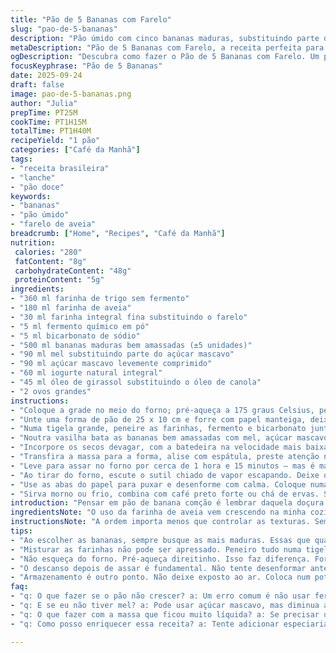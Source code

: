 ```yaml
---
title: "Pão de 5 Bananas com Farelo"
slug: "pao-de-5-bananas"
description: "Pão úmido com cinco bananas maduras, substituindo parte da farinha tradicional por farinha de aveia. Usa fermento químico e bicarbonato para garantir crescimento. O toque diferente fica no acréscimo da farinha integral no lugar do farelo de trigo, aumentando a textura e o sabor rústico. Mistura o açúcar mascavo com mel para um dulçor equilibrado e textura mais macia. Livre de nuts, ideal para quem busca uma alternativa vegetariana nutritiva, com textura densa e sabor profundo de banana. Adequado para lanches ou café da manhã reforçado."
metaDescription: "Pão de 5 Bananas com Farelo, a receita perfeita para um lanche nutritivo e saboroso com bananas maduras"
ogDescription: "Descubra como fazer o Pão de 5 Bananas com Farelo. Um pão úmido e rústico, ideal para o café da manhã ou um lanche no meio da tarde."
focusKeyphrase: "Pão de 5 Bananas"
date: 2025-09-24
draft: false
image: pao-de-5-bananas.png
author: "Julia"
prepTime: PT25M
cookTime: PT1H15M
totalTime: PT1H40M
recipeYield: "1 pão"
categories: ["Café da Manhã"]
tags:
- "receita brasileira"
- "lanche"
- "pão doce"
keywords:
- "bananas"
- "pão úmido"
- "farelo de aveia"
breadcrumb: ["Home", "Recipes", "Café da Manhã"]
nutrition: 
 calories: "280"
 fatContent: "8g"
 carbohydrateContent: "48g"
 proteinContent: "5g"
ingredients:
- "360 ml farinha de trigo sem fermento"
- "180 ml farinha de aveia"
- "30 ml farinha integral fina substituindo o farelo"
- "5 ml fermento químico em pó"
- "5 ml bicarbonato de sódio"
- "500 ml bananas maduras bem amassadas (±5 unidades)"
- "90 ml mel substituindo parte do açúcar mascavo"
- "90 ml açúcar mascavo levemente comprimido"
- "60 ml iogurte natural integral"
- "45 ml óleo de girassol substituindo o óleo de canola"
- "2 ovos grandes"
instructions:
- "Coloque a grade no meio do forno; pré-aqueça a 175 graus Celsius, pensando em temperatura baixa para não queimar as bananas e garantir cozimento lento."
- "Unte uma forma de pão de 25 x 10 cm e forre com papel manteiga, deixando sobras prolongadas nas laterais para facilitar desenformar sem sujar as mãos."
- "Numa tigela grande, peneire as farinhas, fermento e bicarbonato juntos; misture para homogeneidade e ar no pão."
- "Noutra vasilha bata as bananas bem amassadas com mel, açúcar mascavo, óleo, iogurte e ovos usando um fouet ou batedeira até criar uma massa cremosa sem grumos de ovos ou mel concentrado — isso garante um bolo uniforme."
- "Incorpore os secos devagar, com a batedeira na velocidade mais baixa ou manualmente para evitar farinha espirrando, misturando até humedecer tudo, sem bater excessivamente para não endurecer depois."
- "Transfira a massa para a forma, alise com espátula, preste atenção na superfície brilhando e com consistência pegajosa, sinal de boa cobertura e pontos de ar para textura."
- "Leve para assar no forno por cerca de 1 hora e 15 minutos — mas é mais pelo cheiro de banana caramelizada e compactação da massa que você vai reconhecer que está pronto. Teste com palito no centro, deve sair praticamente limpo com migalhas úmidas, nunca com massa crua."
- "Ao tirar do forno, escute o sutil chiado de vapor escapando. Deixe o pão descansar na forma por 15 minutos; esse tempo evita que quebre na hora de soltar e amadurece textura interna."
- "Use as abas do papel para puxar e desenforme com calma. Coloque numa grade para esfriar completamente, assim o ar circula e a crosta não amolece."
- "Sirva morno ou frio, combina com café preto forte ou chá de ervas. Se armazenar, guarde dentro de papel toalha em pote fechado para não perder umidade ou vire pão francês dormido—muito diferente daqui."
introduction: "Pensar em pão de banana comção é lembrar daquela doçura natural que só fruta madura entrega. Meu toque? Equilibrar a mistura para não ficar pesado demais; adaptei ingredientes substituindo farelo pelo integral, mel reduz a intensidade mascavo e aplico óleo de girassol, que dá leveza na umidade. Essas bananas que quase jorram suco pela cozinha..."
ingredientsNote: "O uso da farinha de aveia vem crescendo na minha cozinha: além de sabor, traz textura e aquele toque úmido que fermento não pode fazer sozinho. A substituição do farelo de trigo por farinha integral valente, mais fina, evita aquela textura grosseira pesada que às vezes compromete o pão com bananas. Quanto à gordura, óleo de girassol está quase sempre disponível em casa e funciona melhor que canola, que às vezes tem sabor neutro demais; girassol traz leveza e aquece bem na mistura. O mel, não muito escuro, é opcional mas transforma a doçura deixando-a mais natural, evitando o excesso de açúcar. Já o iogurte integral cremoso ajuda a textura interna a ficar macia, ao contrário dos desnatados que deixam o pão seco e quebradiço. Os ovos têm de ser grandes mesmo, para dar estrutura e coesão sem endurecer demais."
instructionsNote: "A ordem importa menos que controlar as texturas. Sempre misturo os secos separados para uniformizar os agentes de crescimento e evitar falhas no pão que possam surgir pelo fermento localizado. A mistura de banana, mel, óleo e ovos fica bem líquida; o truque é incorporar os secos em baixas velocidades para envolver a farinha só o necessário sem endurecer a massa. No forno, aberto uma vez para girar a forma, mas nunca o deixo sem vigiar porque o tempo pode variar de forno pra forno. O som abafado do pão cozinhando passa de couro mole a uma casca firme, mas sem endurecer demais; quando escuto isso, confiro com palito, e se ainda sai molhado, reensabelo rapidamente cobrindo sem fechar completamente. Aguardar esfriar na grade é passo crucial pra que o pão não sue e empape, a dificuldade mais comum nesses pães com muita fruta."
tips:
- "Ao escolher as bananas, sempre busque as mais maduras. Essas que quase se desfazem na mão. A doçura vem delas. Experimente. Usar bananas maduras é essencial. Não adianta economizar. Faço em quantidade na casa. Se forem demais, congela em rodelas. Voltar a usar no pão é uma boa escolha."
- "Misturar as farinhas não pode ser apressado. Peneiro tudo numa tigela. Farinha de aveia e a integral têm texturas e densidades diferentes. Precisa ser leve. Se não misturar bem, partes do pão vão ficar mais pesadas. Isso estraga a maciez. Isso já aconteceu comigo. Um bolo denso e seco não é o que queremos."
- "Não esqueça do forno. Pré-aqueça direitinho. Isso faz diferença. Forno muito quente queima a parte de fora. O interior ainda deve assar, mas não tão rápido. O cheiro de banana caramelizada é teu guia. Tente não abrir a porta frequentemente. Espere o cheiro forte chegar ao nariz."
- "O descanso depois de assar é fundamental. Não tente desenformar antes do tempo. Deixa ali por 15 minutos, mas não mais. Isso ajuda a configurar a crosta. Usar as abas do papel manteiga. Esse truque já salvou pães quebrados na minha mão. A paciência vale a pena."
- "Armazenamento é outro ponto. Não deixe exposto ao ar. Coloca num pote fechado, mas com papel toalha. Isso evita que o pão resseque. Se não cuidar, vira um pão francês velho. Uma pena. Para não acontecer, guarde bem no armário."
faq:
- "q: O que fazer se o pão não crescer? a: Um erro comum é não usar fermento ou bicarbonato corretamente. Sempre confere as datas. Se a mistura estiver muito pesada, talvez precise de mais líquido. Não exagere no tempo do forno no início."
- "q: E se eu não tiver mel? a: Pode usar açúcar mascavo, mas diminua a quantidade. O mel traz um toque mais suave ao pão. Às vezes, substituo parte por açúcar de coco. Não vai ser igual, mas funciona."
- "q: O que fazer com a massa que ficou muito líquida? a: Se precisar usar mais farinha, deve ser aos poucos. Não joga tudo. O importante é manter a textura. Um pão encharcado não é bom. Se já está no forno e tá derretendo, cobre com papel alumínio."
- "q: Como posso enriquecer essa receita? a: Tente adicionar especiarias como canela ou noz-moscada. Fica delicioso. Também gosto de colocar coco ralado. Isso pode trazer uma novidade para o sabor. Mas cuidado com a quantidade. Não pode exagerar."

---
```

